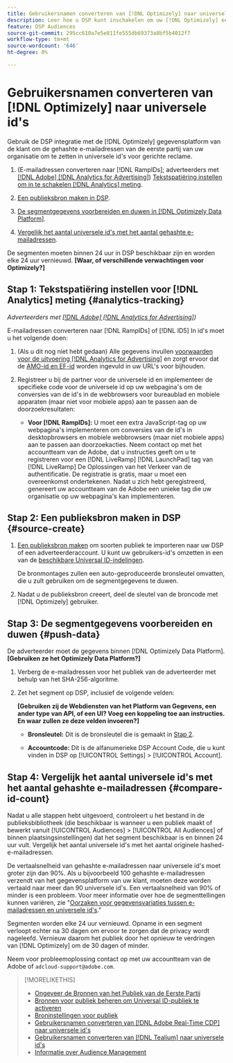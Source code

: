 ```yaml
---
title: Gebruikersnamen converteren van [!DNL Optimizely] naar universele id's
description: Leer hoe u DSP kunt inschakelen om uw [!DNL Optimizely] eerste-partijsegmenten.
feature: DSP Audiences
source-git-commit: 295cc610a7e5e811fe555db69373a8bf5b4012f7
workflow-type: tm+mt
source-wordcount: '646'
ht-degree: 0%

---
```


# Gebruikersnamen converteren van [!DNL Optimizely] naar universele id&#39;s

Gebruik de DSP integratie met de [!DNL Optimizely] gegevensplatform van de klant om de gehashte e-mailadressen van de eerste partij van uw organisatie om te zetten in universele id&#39;s voor gerichte reclame.

1. (E-mailadressen converteren naar [!DNL RampIDs]<!-- or [!DNL ID5] IDs -->; adverteerders met [[!DNL Adobe] [!DNL Analytics for Advertising]](/help/integrations/analytics/overview.md)) [Tekstspatiëring instellen om in te schakelen [!DNL Analytics] meting](#analytics-tracking).

1. [Een publieksbron maken in DSP](#source-create).

1. [De segmentgegevens voorbereiden en duwen in [!DNL Optimizely Data Platform]](#push-data).

1. [Vergelijk het aantal universele id&#39;s met het aantal gehashte e-mailadressen](#compare-id-count).

De segmenten moeten binnen 24 uur in DSP beschikbaar zijn en worden elke 24 uur vernieuwd. **[Waar, of verschillende verwachtingen voor Optimizely?]**

## Stap 1: Tekstspatiëring instellen voor [!DNL Analytics] meting {#analytics-tracking}

*Adverteerders met [[!DNL Adobe] [!DNL Analytics for Advertising]](/help/integrations/analytics/overview.md))*

E-mailadressen converteren naar [!DNL RampIDs] of [!DNL ID5] In id&#39;s moet u het volgende doen:

1. (Als u dit nog niet hebt gedaan) Alle gegevens invullen [voorwaarden voor de uitvoering [!DNL Analytics for Advertising]](/help/integrations/analytics/prerequisites.md) en zorgt ervoor dat de [AMO-id en EF-id](/help/integrations/analytics/ids.md) worden ingevuld in uw URL&#39;s voor bijhouden.

1. Registreer u bij de partner voor de universele id en implementeer de specifieke code voor de universele id op uw webpagina&#39;s om de conversies van de id&#39;s in de webbrowsers voor bureaublad en mobiele apparaten (maar niet voor mobiele apps) aan te passen aan de doorzoekresultaten:

   * **Voor [!DNL RampIDs]:** U moet een extra JavaScript-tag op uw webpagina&#39;s implementeren om conversies van de id&#39;s in desktopbrowsers en mobiele webbrowsers (maar niet mobiele apps) aan te passen aan doorzoekacties. Neem contact op met het accountteam van de Adobe, dat u instructies geeft om u te registreren voor een [!DNL LiveRamp] [!DNL LaunchPad] tag van [!DNL LiveRamp] De Oplossingen van het Verkeer van de authentificatie. De registratie is gratis, maar u moet een overeenkomst ondertekenen. Nadat u zich hebt geregistreerd, genereert uw accountteam van de Adobe een unieke tag die uw organisatie op uw webpagina&#39;s kan implementeren.

## Stap 2: Een publieksbron maken in DSP {#source-create}

1. [Een publieksbron maken](source-create.md) om soorten publiek te importeren naar uw DSP of een adverteerderaccount. U kunt uw gebruikers-id&#39;s omzetten in een van de [beschikbare Universal ID-indelingen](source-about.md).

   De bronmontages zullen een auto-geproduceerde bronsleutel omvatten, die u zult gebruiken om de segmentgegevens te duwen.

1. Nadat u de publieksbron creeert, deel de sleutel van de broncode met [!DNL Optimizely] gebruiker.

## Stap 3: De segmentgegevens voorbereiden en duwen {#push-data}

De adverteerder moet de gegevens binnen [!DNL Optimizely Data Platform].  **[Gebruiken ze het Optimizely Data Platform?]**  <!-- Data Platform? -->

1. Verberg de e-mailadressen voor het publiek van de adverteerder met behulp van het SHA-256-algoritme.

1. Zet het segment op DSP, inclusief de volgende velden:

   **[Gebruiken zij de Webdiensten van het Platform van Gegevens, een ander type van API, of een UI? Voeg een koppeling toe aan instructies. En waar zullen ze deze velden invoeren?]**  <!-- Are they using the Data Platform web services or what? Add a link to instructions. And where will they input these fields?  -->

   * **Bronsleutel:** Dit is de bronsleutel die is gemaakt in [Stap 2](#source-create).

   * **Accountcode:** Dit is de alfanumerieke DSP Account Code, die u kunt vinden in DSP op [!UICONTROL Settings] > [!UICONTROL Account].

## Stap 4: Vergelijk het aantal universele id&#39;s met het aantal gehashte e-mailadressen {#compare-id-count}

Nadat u alle stappen hebt uitgevoerd, controleert u het bestand in de publieksbibliotheek (die beschikbaar is wanneer u een publiek maakt of bewerkt vanuit [!UICONTROL Audiences] > [!UICONTROL All Audiences] of binnen plaatsingsinstellingen) dat het segment beschikbaar is en binnen 24 uur vult. Vergelijk het aantal universele id&#39;s met het aantal originele hashed-e-mailadressen.

De vertaalsnelheid van gehashte e-mailadressen naar universele id&#39;s moet groter zijn dan 90%. Als u bijvoorbeeld 100 gehashte e-mailadressen verzendt van het gegevensplatform van uw klant, moeten deze worden vertaald naar meer dan 90 universele id&#39;s. Een vertaalsnelheid van 90% of minder is een probleem. Voor meer informatie over hoe de segmenttellingen kunnen variëren, zie &quot;[Oorzaken voor gegevensvariaties tussen e-mailadressen en universele id&#39;s](#universal-ids-data-variances).&quot;

Segmenten worden elke 24 uur vernieuwd. Opname in een segment verloopt echter na 30 dagen om ervoor te zorgen dat de privacy wordt nageleefd. Vernieuw daarom het publiek door het opnieuw te verdringen van [!DNL Optimizely] om de 30 dagen of minder.

Neem voor probleemoplossing contact op met uw accountteam van de Adobe of `adcloud-support@adobe.com`.

>[!MORELIKETHIS]
>
>* [Ongeveer de Bronnen van het Publiek van de Eerste Partij](/help/dsp/audiences/sources/source-about.md)
>* [Bronnen voor publiek beheren om Universal ID-publiek te activeren](source-manage.md)
>* [Broninstellingen voor publiek](source-settings.md)
>* [Gebruikersnamen converteren van [!DNL Adobe Real-Time CDP] naar universele id&#39;s](/help/dsp/audiences/sources/source-adobe-rtcdp.md)
>* [Gebruikersnamen converteren van [!DNL Tealium] naar universele id&#39;s](/help/dsp/audiences/sources/source-tealium.md)
>* [Informatie over Audience Management](/help/dsp/audiences/audience-about.md)
